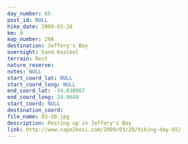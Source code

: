 ```yaml
---
day_number: 65
post_id: NULL
hike_date: 2009-03-20
km: 0
map_number: 29A
destination: Jeffery's Bay
overnight: Sand Kasteel
terrain: Rest
nature_reserve: 
notes: NULL
start_coord_lat: NULL
start_coord_long: NULL
end_coord_lat: -34.038867
end_coord_long: 24.9649
start_coord: NULL
destination_coord: 
file_name: 03-20.jpg
description: Resting up in Jeffery's Bay
link: http://www.cape2kosi.com/2009/03/20/hiking-day-65/
---
```

